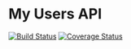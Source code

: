 # My Users API

[![Build Status](https://app.travis-ci.com/HASSAN1A/my_users_api.svg?branch=main)](https://app.travis-ci.com/github/HASSAN1A/my_users_api) [![Coverage Status](https://coveralls.io/repos/github/HASSAN1A/my_users_api/badge.svg?branch=main)](https://coveralls.io/github/HASSAN1A/my_users_api?branch=main)

